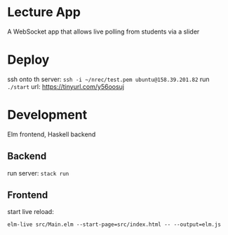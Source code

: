 # Lecture App

A WebSocket app that allows live polling from students via a slider

# Deploy
ssh onto th server: `ssh -i ~/nrec/test.pem ubuntu@158.39.201.82`
run `./start`
url: https://tinyurl.com/y56oosuj

# Development

Elm frontend, Haskell backend

## Backend

run server: `stack run`

## Frontend

start live reload:
```
elm-live src/Main.elm --start-page=src/index.html -- --output=elm.js
```
